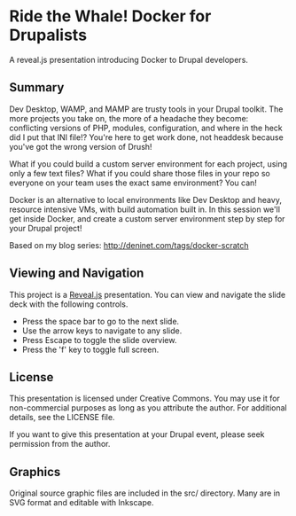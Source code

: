 # Ride the Whale! Docker for Drupalists
A reveal.js presentation introducing Docker to Drupal developers.

## Summary

Dev Desktop, WAMP, and MAMP are trusty tools in your Drupal toolkit. The more projects you take on, the more of a
headache they become: conflicting versions of PHP, modules, configuration, and where in the heck did I put that INI
file!? You're here to get work done, not headdesk because you've got the wrong version of Drush!

What if you could build a custom server environment for each project, using only a few text files? What if you could
share those files in your repo so everyone on your team uses the exact same environment? You can!

Docker is an alternative to local environments like Dev Desktop and heavy, resource intensive VMs, with build
automation built in. In this session we'll get inside Docker, and create a custom server environment step by step for
your Drupal project!

Based on my blog series: http://deninet.com/tags/docker-scratch

## Viewing and Navigation

This project is a [Reveal.js](http://lab.hakim.se/reveal-js/#/) presentation. You can view and navigate the slide deck 
with the following controls.

* Press the space bar to go to the next slide.
* Use the arrow keys to navigate to any slide.
* Press Escape to toggle the slide overview.
* Press the 'f' key to toggle full screen.

## License

This presentation is licensed under Creative Commons. You may use it for non-commercial purposes as long as you
attribute the author. For additional details, see the LICENSE file. 

If you want to give this presentation at your Drupal event, please seek permission from the author.

## Graphics

Original source graphic files are included in the src/ directory. Many are in SVG format and editable with Inkscape.